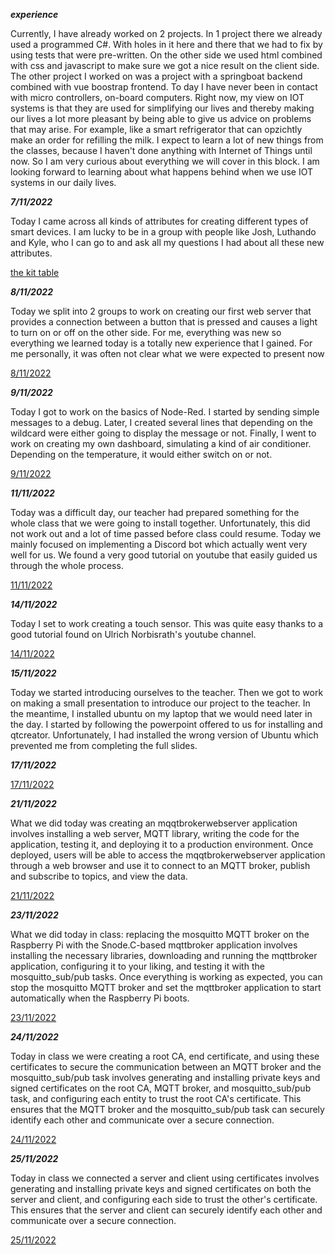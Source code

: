 ***experience***
<p>
Currently, I have already worked on 2 projects. In 1 project there we already used a programmed C#. With holes in it here and there that we had to fix by using tests that were pre-written. On the other side we used html combined with css and javascript to make sure we got a nice result on the client side. The other project I worked on was a project with a springboat backend combined with vue boostrap frontend. To day I have never been in contact with micro controllers, on-board computers.
Right now, my view on IOT systems is that they are used for simplifying our lives and thereby making our lives a lot more pleasant by being able to give us advice on problems that may arise. For example, like a smart refrigerator that can opzichtly make an order for refilling the milk.
I expect to learn a lot of new things from the classes, because I haven't done anything with Internet of Things until now. So I am very curious about everything we will cover in this block. I am looking forward to learning about what happens behind when we use IOT systems in our daily lives.
</p>

***7/11/2022***
<p>
Today I came across all kinds of attributes for creating different types of smart devices. I am lucky to be in a group with people like Josh, Luthando and Kyle, who I can go to and ask all my questions I had about all these new attributes.
  
[the kit table](https://github.com/AmadeoNoelsPXL/aquaponics/blob/IoT-Documentation-Branch/Documentation/Group/GroupDocumentation.md#711)
</p>

***8/11/2022***
<p>
Today we split into 2 groups to work on creating our first web server that provides a connection between a button that is pressed and causes a light to turn on or off on the other side.
For me, everything was new so everything we learned today is a totally new experience that I gained. For me personally, it was often not clear what we were expected to present now

[8/11/2022](https://github.com/AmadeoNoelsPXL/aquaponics/blob/IoT-Documentation-Branch/Documentation/L%26A/L&A_Documentation.md/#8112022)
</p>

***9/11/2022***
<p>
  
Today I got to work on the basics of Node-Red. I started by sending simple messages to a debug. Later, I created several lines that depending on the wildcard were either going to display the message or not. Finally, I went to work on creating my own dashboard, simulating a kind of air conditioner. Depending on the temperature, it would either switch on or not.
  
[9/11/2022](https://github.com/AmadeoNoelsPXL/aquaponics/blob/IoT-Documentation-Branch/Documentation/L%26A/L%26A_Documentation.md/#9112022)  
</p>

***11/11/2022***
<p>
Today was a difficult day, our teacher had prepared something for the whole class that we were going to install together. Unfortunately, this did not work out and a lot of time passed before class could resume. Today we mainly focused on implementing a Discord bot which actually went very well for us. We found a very good tutorial on youtube that easily guided us through the whole process.

[11/11/2022](https://github.com/AmadeoNoelsPXL/aquaponics/blob/IoT-Documentation-Branch/Documentation/L%26A/L&A_Documentation.md/#11112022)
</p>

***14/11/2022***
<p>
Today I set to work creating a touch sensor. This was quite easy thanks to a good tutorial found on Ulrich Norbisrath's youtube channel.

[14/11/2022](https://github.com/AmadeoNoelsPXL/aquaponics/blob/IoT-Documentation-Branch/Documentation/L%26A/L&A_Documentation.md/#14112022)
</p>

***15/11/2022***
<p>
Today we started introducing ourselves to the teacher. Then we got to work on making a small presentation to introduce our project to the teacher. In the meantime, I installed ubuntu on my laptop that we would need later in the day. I started by following the powerpoint offered to us for installing and qtcreator. Unfortunately, I had installed the wrong version of Ubuntu which prevented me from completing the full slides.
</p>

***17/11/2022***
<p>

[17/11/2022](https://github.com/AmadeoNoelsPXL/aquaponics/blob/IoT-Documentation-Branch/Documentation/L%26A/L%26A_Documentation.md#17112022)
</p>

***21/11/2022***
<p>
What we did today was creating an mqqtbrokerwebserver application involves installing a web server, MQTT library, writing the code for the application, testing it, and deploying it to a production environment. Once deployed, users will be able to access the mqqtbrokerwebserver application through a web browser and use it to connect to an MQTT broker, publish and subscribe to topics, and view the data.
  
[21/11/2022](https://github.com/AmadeoNoelsPXL/aquaponics/blob/IoT-Documentation-Branch/Documentation/L%26A/L%26A_Documentation.md#21112022)

</p>


***23/11/2022***
<p>
What we did today in class: replacing the mosquitto MQTT broker on the Raspberry Pi with the Snode.C-based mqttbroker application involves installing the necessary libraries, downloading and running the mqttbroker application, configuring it to your liking, and testing it with the mosquitto_sub/pub tasks. Once everything is working as expected, you can stop the mosquitto MQTT broker and set the mqttbroker application to start automatically when the Raspberry Pi boots.
  
[23/11/2022](https://github.com/AmadeoNoelsPXL/aquaponics/blob/IoT-Documentation-Branch/Documentation/Group/GroupDocumentation.md#23112022)
</p>

***24/11/2022***
<p>
Today in class we were creating a root CA, end certificate, and using these certificates to secure the communication between an MQTT broker and the mosquitto_sub/pub task involves generating and installing private keys and signed certificates on the root CA, MQTT broker, and mosquitto_sub/pub task, and configuring each entity to trust the root CA's certificate. This ensures that the MQTT broker and the mosquitto_sub/pub task can securely identify each other and communicate over a secure connection.
  
[24/11/2022](https://github.com/AmadeoNoelsPXL/aquaponics/blob/IoT-Documentation-Branch/Documentation/Group/GroupDocumentation.md#2411)
</p>

***25/11/2022***
<p>
Today in class we connected a server and client using certificates involves generating and installing private keys and signed certificates on both the server and client, and configuring each side to trust the other's certificate. This ensures that the server and client can securely identify each other and communicate over a secure connection.
  
[25/11/2022](https://github.com/AmadeoNoelsPXL/aquaponics/blob/IoT-Documentation-Branch/Documentation/L%26A/L%26A_Documentation.md#25112022)
</p>

